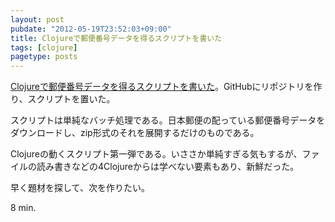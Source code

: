 ```yaml
---
layout: post
pubdate: "2012-05-19T23:52:03+09:00"
title: Clojureで郵便番号データを得るスクリプトを書いた
tags: [clojure]
pagetype: posts
---
```

[Clojureで郵便番号データを得るスクリプトを書いた](https://github.com/bouzuya/clj-zipcode)。GitHubにリポジトリを作り、スクリプトを置いた。

スクリプトは単純なバッチ処理である。日本郵便の配っている郵便番号データをダウンロードし、zip形式のそれを展開するだけのものである。

Clojureの動くスクリプト第一弾である。いささか単純すぎる気もするが、ファイルの読み書きなどの4Clojureからは学べない要素もあり、新鮮だった。

早く題材を探して、次を作りたい。

8 min.
